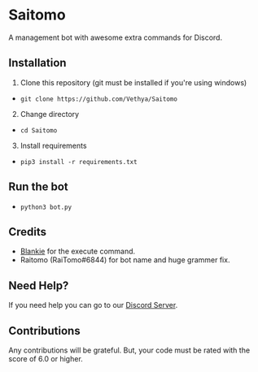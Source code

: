 # Saitomo
A management bot with awesome extra commands for Discord.
## Installation
1. Clone this repository (git must be installed if you're using windows)
- `git clone https://github.com/Vethya/Saitomo`
2. Change directory
- `cd Saitomo`
3. Install requirements
- `pip3 install -r requirements.txt`
## Run the bot
- `python3 bot.py`
## Credits
- [Blankie](https://github.com/the-blank-x) for the execute command.
- Raitomo (RaiTomo#6844) for bot name and huge grammer fix.
## Need Help?
If you need help you can go to our [Discord Server](https://discord.gg/UcsM3cSuC9).
## Contributions
Any contributions will be grateful. But, your code must be rated with the score of 6.0 or higher.
